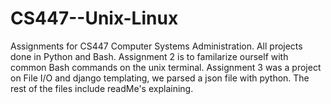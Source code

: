 # CS447--Unix-Linux
Assignments for CS447 Computer Systems Administration. All projects done in Python and Bash. Assignment 2 is to familarize ourself with common Bash commands on the unix terminal. Assignment 3 was a project on File I/O and django templating, we parsed a json file with python. The rest of the files include readMe's explaining.
